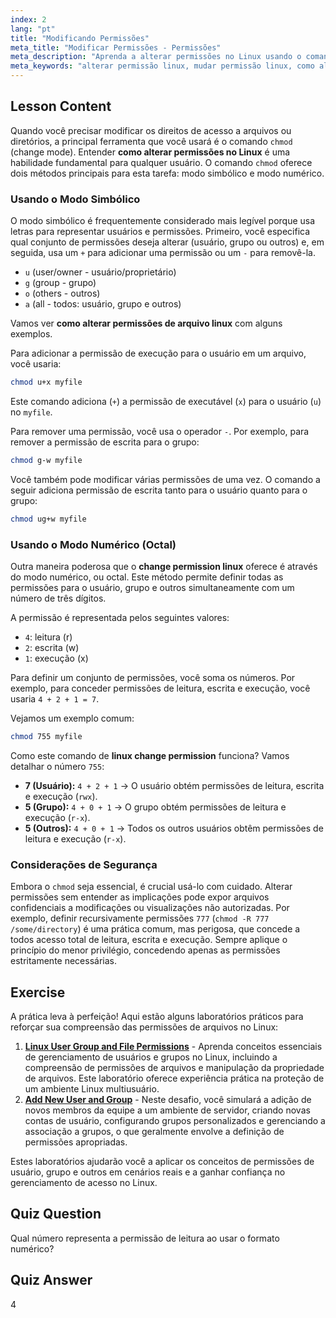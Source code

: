 ```yaml
---
index: 2
lang: "pt"
title: "Modificando Permissões"
meta_title: "Modificar Permissões - Permissões"
meta_description: "Aprenda a alterar permissões no Linux usando o comando chmod. Este guia abrange métodos simbólicos e numéricos para gerenciar o acesso a arquivos e diretórios com segurança. Domine o processo de alteração de permissão no Linux para melhor administração do sistema."
meta_keywords: "alterar permissão linux, mudar permissão linux, como alterar permissões no linux, como mudar permissões de arquivo linux, chmod, permissões de arquivo, segurança linux, permissões simbólicas, permissões numéricas"
---
```


## Lesson Content

Quando você precisar modificar os direitos de acesso a arquivos ou diretórios, a principal ferramenta que você usará é o comando `chmod` (change mode). Entender **como alterar permissões no Linux** é uma habilidade fundamental para qualquer usuário. O comando `chmod` oferece dois métodos principais para esta tarefa: modo simbólico e modo numérico.

### Usando o Modo Simbólico

O modo simbólico é frequentemente considerado mais legível porque usa letras para representar usuários e permissões. Primeiro, você especifica qual conjunto de permissões deseja alterar (usuário, grupo ou outros) e, em seguida, usa um `+` para adicionar uma permissão ou um `-` para removê-la.

- `u` (user/owner - usuário/proprietário)
- `g` (group - grupo)
- `o` (others - outros)
- `a` (all - todos: usuário, grupo e outros)

Vamos ver **como alterar permissões de arquivo linux** com alguns exemplos.

Para adicionar a permissão de execução para o usuário em um arquivo, você usaria:

```bash
chmod u+x myfile
```

Este comando adiciona (`+`) a permissão de executável (`x`) para o usuário (`u`) no `myfile`.

Para remover uma permissão, você usa o operador `-`. Por exemplo, para remover a permissão de escrita para o grupo:

```bash
chmod g-w myfile
```

Você também pode modificar várias permissões de uma vez. O comando a seguir adiciona permissão de escrita tanto para o usuário quanto para o grupo:

```bash
chmod ug+w myfile
```

### Usando o Modo Numérico (Octal)

Outra maneira poderosa que o **change permission linux** oferece é através do modo numérico, ou octal. Este método permite definir todas as permissões para o usuário, grupo e outros simultaneamente com um número de três dígitos.

A permissão é representada pelos seguintes valores:

- `4`: leitura (r)
- `2`: escrita (w)
- `1`: execução (x)

Para definir um conjunto de permissões, você soma os números. Por exemplo, para conceder permissões de leitura, escrita e execução, você usaria `4 + 2 + 1 = 7`.

Vejamos um exemplo comum:

```bash
chmod 755 myfile
```

Como este comando de **linux change permission** funciona? Vamos detalhar o número `755`:

- **7 (Usuário):** `4 + 2 + 1` -> O usuário obtém permissões de leitura, escrita e execução (`rwx`).
- **5 (Grupo):** `4 + 0 + 1` -> O grupo obtém permissões de leitura e execução (`r-x`).
- **5 (Outros):** `4 + 0 + 1` -> Todos os outros usuários obtêm permissões de leitura e execução (`r-x`).

### Considerações de Segurança

Embora o `chmod` seja essencial, é crucial usá-lo com cuidado. Alterar permissões sem entender as implicações pode expor arquivos confidenciais a modificações ou visualizações não autorizadas. Por exemplo, definir recursivamente permissões `777` (`chmod -R 777 /some/directory`) é uma prática comum, mas perigosa, que concede a todos acesso total de leitura, escrita e execução. Sempre aplique o princípio do menor privilégio, concedendo apenas as permissões estritamente necessárias.

## Exercise

A prática leva à perfeição! Aqui estão alguns laboratórios práticos para reforçar sua compreensão das permissões de arquivos no Linux:

1.  **[Linux User Group and File Permissions](https://labex.io/pt/labs/linux-linux-user-group-and-file-permissions-18002)** - Aprenda conceitos essenciais de gerenciamento de usuários e grupos no Linux, incluindo a compreensão de permissões de arquivos e manipulação da propriedade de arquivos. Este laboratório oferece experiência prática na proteção de um ambiente Linux multiusuário.
2.  **[Add New User and Group](https://labex.io/pt/labs/linux-add-new-user-and-group-17987)** - Neste desafio, você simulará a adição de novos membros da equipe a um ambiente de servidor, criando novas contas de usuário, configurando grupos personalizados e gerenciando a associação a grupos, o que geralmente envolve a definição de permissões apropriadas.

Estes laboratórios ajudarão você a aplicar os conceitos de permissões de usuário, grupo e outros em cenários reais e a ganhar confiança no gerenciamento de acesso no Linux.

## Quiz Question

Qual número representa a permissão de leitura ao usar o formato numérico?

## Quiz Answer

4
